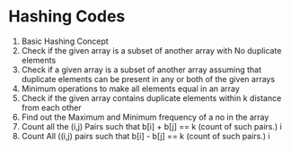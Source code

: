 # Hashing Codes

<ol>
  <li>Basic Hashing Concept</li>
  <li>Check if the given array is a subset of another array with No duplicate elements</li>
  <li>Check if a given array is a subset of another array assuming that duplicate elements can be present in any or both of the given arrays</li>
  <li>Minimum operations to make all elements equal in an array</li>
  <li>Check if the given array contains duplicate elements within k distance from each other</li>
  <li>Find out the Maximum and Minimum frequency of a no in the array</li>
  <li>Count all the (i,j) Pairs such that b[i] + b[j] == k (count of such pairs.) i<j </li>
  <li>Count All ((i,j) pairs such that b[i] - b[j] == k (count of such pairs.) i<j </li>
</ol>
